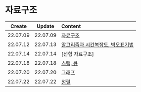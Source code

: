 # 자료구조
|Create|Update|Content|
|:-:|:-:|:--|
|22.07.09|22.07.09|[자료구조](./dataStructure.md)|
|22.07.12|22.07.13|[알고리즘과 시간복잡도, 빅오표기법](./algorithm.md)|
|22.07.14|22.07.14|[선형 자료구조]
|22.07.18|22.07.18|[스택, 큐](./stack%2Cqueue.md)|
|22.07.20|22.07.20|[그래프](./graph.md)|
|22.07.22|22.07.22|[정렬](./sort.md)|